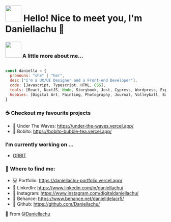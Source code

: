 # <img src="https://giffiles.alphacoders.com/163/163328.gif" width="50"> Hello! Nice to meet you, I'm Daniellachu 🍥

### <img src="https://media.giphy.com/media/mGcNjsfWAjY5AEZNw6/giphy.gif" width="50"> A little more about me...  

```javascript

const daniella = {
  pronouns: "she" | "her",
  desc:["I'm a UX/UI Designer and a Front-end Developer"],
  code: [Javascript, Typescript, HTML, CSS],
  tools: [React, NextJS, Node, Storybook, Jest, Cypress, Wordpress, Expo, Android Studio],
  hobbies: [Digital Art, Painting, Photography, Journal, Volleyball, Badminton]
}
```

### <h3> ☕ Checkout my favourite projects</h3>
- 🪼 Under The Waves: https://under-the-waves.vercel.app/
- 🧋 Bobito: https://bobito-bubble-tea.vercel.app/

### <h3> I’m currently working on ... </h3>
- [ORBIT](https://orbit-landing-page-daniella.vercel.app/)

### 💌 Where to find me:
- 💻 Portfolio: https://daniellachu-portfolio.vercel.app/
- 🍙 LinkedIn: https://www.linkedin.com/in/daniellachu/
- 🪷 Instagram: https://www.instagram.com/digitaldaniellachu/
- 🍵 Behance: https://www.behance.net/danielldelacr5/
- 🔗 Github: https://github.com/Daniellachu/

🍡 From [@Daniellachu](https://github.com/Daniellachu)
